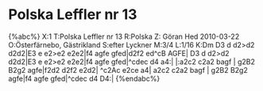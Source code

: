 # Polska Leffler nr 13

{%abc%}
X:1
T:Polska Leffler nr 13 
R:Polska
Z: Göran Hed 2010-03-22
O:Österfärnebo, Gästrikland
S:efter Lyckner
M:3/4
L:1/16
K:Dm
D3 d d2>d2 d2d2|E3 e e2>e2 e2e2|f4 agfe gfed|d2f2 ed^cB AGFE|
D3 d d2>d2 d2d2|E3 e e2>e2 e2e2|f4 agfe gfed|^cdec d4 a4:|
|:a2c2 c2a2 bagf | g2B2 B2g2 agfe|f2d2 d2f2 e2d2| ^c2Ac e2ce a4|
a2c2 c2a2 bagf | g2B2 B2g2 agfe|f4 agfe gfed|^cdec d4 D4:|
{%endabc%}
